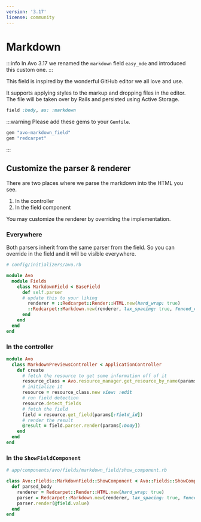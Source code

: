 ```yaml
---
version: '3.17'
license: community
---
```


# Markdown

:::info
In Avo 3.17 we renamed the `markdown` field `easy_mde` and introduced this custom one.
:::

This field is inspired by the wonderful GitHub editor we all love and use.

It supports applying styles to the markup and dropping files in the editor. The file will be taken over by Rails and persisted using Active Storage.


```ruby
field :body, as: :markdown
```

:::warning
Please add these gems to your `Gemfile`.

```ruby
gem "avo-markdown_field"
gem "redcarpet"
```
:::

## Customize the parser & renderer

There are two places where we parse the markdown into the HTML you see.

1. In the controller
2. In the <Show /> field component

You may customize the renderer by overriding the implementation.

### Everywhere

Both parsers inherit from the same parser from the field. So you can override in the field and it will be visible everywhere.

```ruby
# config/initializers/avo.rb

module Avo
  module Fields
    class MarkdownField < BaseField
      def self.parser
      # update this to your liking
        renderer = ::Redcarpet::Render::HTML.new(hard_wrap: true)
        ::Redcarpet::Markdown.new(renderer, lax_spacing: true, fenced_code_blocks: true, hard_wrap: true)
      end
    end
  end
end
```

### In the controller

```ruby
module Avo
  class MarkdownPreviewsController < ApplicationController
    def create
      # fetch the resource to get some information off of it
      resource_class = Avo.resource_manager.get_resource_by_name(params[:resource_class])
      # initialize it
      resource = resource_class.new view: :edit
      # run field detection
      resource.detect_fields
      # fetch the field
      field = resource.get_field(params[:field_id])
      # render the result
      @result = field.parser.render(params[:body])
    end
  end
end
```

### In the `ShowFieldComponent`

```ruby
# app/components/avo/fields/markdown_field/show_component.rb

class Avo::Fields::MarkdownField::ShowComponent < Avo::Fields::ShowComponent
  def parsed_body
    renderer = Redcarpet::Render::HTML.new(hard_wrap: true)
    parser = Redcarpet::Markdown.new(renderer, lax_spacing: true, fenced_code_blocks: true, hard_wrap: true)
    parser.render(@field.value)
  end
end
```
